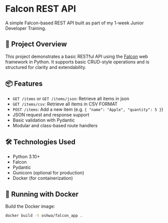 # Falcon REST API

A simple Falcon-based REST API built as part of my 1-week Junior Developer Training.

## 🚀 Project Overview

This project demonstrates a basic RESTful API using the [Falcon](https://falcon.readthedocs.io/en/stable/) web framework in Python. It supports basic CRUD-style operations and is structured for clarity and extendability.

## 📦 Features

- `GET /items` or `GET /items/json`: Retrieve all items in json
- `GET /items/csv`: Retrieve all items in CSV FORMAT
- `POST /items`: Add a new item (e.g. `{ "name": "Apple", "quantity": 5 }`)
- JSON request and response support
- Basic validation with Pydantic
- Modular and class-based route handlers

## 🛠️ Technologies Used

- Python 3.10+
- Falcon
- Pydantic
- Gunicorn (optional for production)
- Docker (for containerization)

## 🐳 Running with Docker

Build the Docker image:

```bash
docker build -t oshwa/falcon_app .
